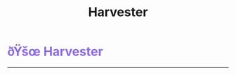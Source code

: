﻿---
lang: en-US
title: Harvester
prev: 
next: Medusa
---
# <font color="#8a68f5">ðŸšœ <b>Harvester</b></font> <Badge text="Trickery" type="tip" vertical="middle"/>
---



